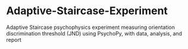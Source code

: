 # Adaptive-Staircase-Experiment
Adaptive Staircase psychophysics experiment measuring orientation discrimination threshold (JND) using PsychoPy, with data, analysis, and report

